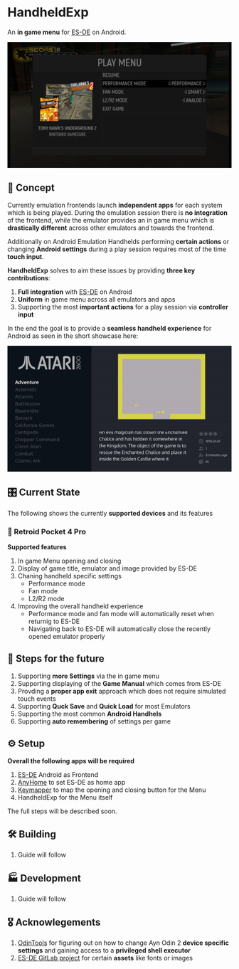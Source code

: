 # HandheldExp
An **in game menu** for [ES-DE](https://es-de.org/) on Android.

<img src="./assets/images/showcase-static.png" alt="Showcase static" width="600"/>

## 📄 Concept
Currently emulation frontends launch **independent apps** for each system which is being played.
During the emulation session there is **no integration** of the frontend, while the emulator provides an in game menu
which is **drastically different** across other emulators and towards the frontend.

Additionally on Android Emulation Handhelds performing **certain actions** or changing **Android settings** during a play session requires most of the time **touch input**.

**HandheldExp** solves to aim these issues by providing **three key contributions**: 
1. **Full integration** with [ES-DE](https://es-de.org/) on Android
2. **Uniform** in game menu across all emulators and apps 
3. Supporting the most **important actions** for a play session via **controller input**

In the end the goal is to provide a **seamless handheld experience** for Android as seen in the short showcase here:

<img src="./assets/images/showcase-video.gif" alt="Showcase video" width="600"/>



## 🎛️ Current State
The following shows the currently **supported devices** and its features

### 🤖 Retroid Pocket 4 Pro
**Supported features**
1. In game Menu opening and closing
2. Display of game title, emulator and image provided by ES-DE
3. Chaning handheld specific settings
    - Performance mode
    - Fan mode
    - L2/R2 mode
4. Improving the overall handheld experience
    - Performance mode and fan mode will automatically reset when returnig to ES-DE
    - Navigating back to ES-DE will automatically close the recently opened emulator properly


## 🚀 Steps for the future
1. Supporting **more Settings** via the in game menu 
2. Supporting displaying of the **Game Manual** which comes from ES-DE
2. Provding a **proper app exit** approach which does not require simulated touch events
3. Supporting **Quck Save** and **Quick Load** for most Emulators
4. Supporting the most common **Android Handhels** 
6. Supporting **auto remembering** of settings per game


## ⚙️ Setup
**Overall the following apps will be required**
1. [ES-DE](https://es-de.org/#Download) Android as Frontend
2. [AnyHome](https://play.google.com/store/apps/details?id=com.draco.anyhome&hl=en) to set ES-DE as home app
3. [Keymapper](https://play.google.com/store/apps/details?id=io.github.sds100.keymapper&hl=de) to map the opening and closing button for the Menu
4. HandheldExp for the Menu itself

The full steps will be described soon.

## 🛠️ Building
1. Guide will follow

## 🏭 Development
1. Guide will follow

## 🎖️ Acknowlegements
1. [OdinTools](https://github.com/langerhans/OdinTools) for figuring out on how to change Ayn Odin 2 **device specific settings** and gaining access to a **privileged shell executor**
2. [ES-DE GitLab project](https://gitlab.com/es-de/emulationstation-de) for certain **assets** like fonts or images








